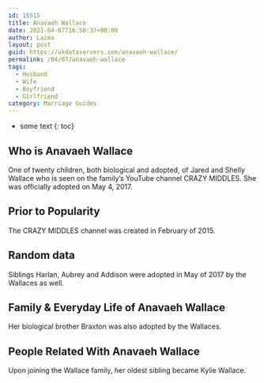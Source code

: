```yaml
---
id: 15515
title: Anavaeh Wallace
date: 2021-04-07T16:50:37+00:00
author: Laima
layout: post
guid: https://ukdataservers.com/anavaeh-wallace/
permalink: /04/07/anavaeh-wallace
tags:
  - Husband
  - Wife
  - Boyfriend
  - Girlfriend
category: Marriage Guides
---
```


* some text
{: toc}


## Who is Anavaeh Wallace
                  
                  
                  
One of twenty children, both biological and adopted, of Jared and Shelly Wallace who is seen on the family&#8217;s YouTube channel CRAZY MIDDLES. She was officially adopted on May 4, 2017.
                  
              
            
              
            
                
                
                
## Prior to Popularity
                  
                  
                  
The CRAZY MIDDLES channel was created in February of 2015.
                  
              
            
              
            
                
                
                
## Random data
                  
                  
                  
Siblings Harlan, Aubrey and Addison were adopted in May of 2017 by the Wallaces as well.
                  
              
            
              
            
                
                
                
## Family & Everyday Life of Anavaeh Wallace
                  
                  
                  
Her biological brother Braxton was also adopted by the Wallaces.
                  
              
            
              
            
                
                
                
## People Related With Anavaeh Wallace
                  
                  
                  
Upon joining the Wallace family, her oldest sibling became Kylie Wallace.
                  
              
            
              
            
                
              
            
              
              
            
            
              
            
          
          
          